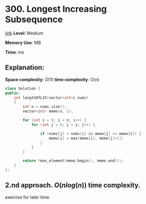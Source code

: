 # 300. Longest Increasing Subsequence

[link]()
**Level**: Medium 

**Memory Use**:   MB

**Time**:  ms

**Explanation**:
- 

**Space complexity**: $O(1)$
**time complexity**: $O(n)$

```cpp
class Solution {
public:
    int lengthOfLIS(vector<int>& nums)
    {
        int n = nums.size();
        vector<int> memo(n, 1);

        for (int i = 0; i < n; i++) {
            for (int j = 0; j < i; j++) {

                if (nums[j] < nums[i] && memo[j] <= memo[i]) {
                    memo[i] = max(memo[i], memo[j]+1);
                }
            }
        }

        return *max_element(memo.begin(), memo.end());
    }
};

```
## 2.nd approach. $O(n log(n))$ time complexity.
exercise for later time.
```cpp
```

